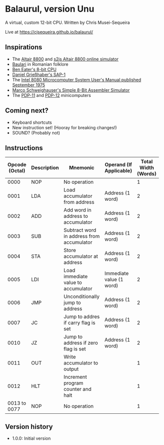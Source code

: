 # Balaurul, version Unu
A virtual, custom 12-bit CPU. Written by Chris Musei-Sequeira

Live at https://cjsequeira.github.io/balaurul/

## Inspirations
* The [Altair 8800](https://en.wikipedia.org/wiki/Altair_8800) and [s2js Altair 8800 online simulator](https://s2js.com/altair/)
* [Baulari](https://en.wikipedia.org/wiki/Balaur) in Romanian folklore
* [Ben Eater's 8-bit CPU](https://eater.net/8bit)
* [Daniel Grießhaber's SAP-1](https://dangrie158.github.io/SAP-1/)
* The [Intel 8080 Microcomputer System User's Manual published September 1975](https://archive.ph/GFz3V)
* [Marco Schweighauser's Simple 8-Bit Assembler Simulator](https://schweigi.github.io/assembler-simulator/)
* The [PDP-11](https://en.wikipedia.org/wiki/PDP-11) and [PDP-12](https://en.wikipedia.org/wiki/PDP-12) minicomputers

## Coming next?
* Keyboard shortcuts
* New instruction set! (Hooray for breaking changes!)
* SOUND? (Probably not)

## Instructions
| Opcode (Octal) | Description | Mnemonic | Operand (If Applicable) | Total Width (Words)
| --- | --- | --- | --- | --- |
| 0000 | NOP | No operation | | 1
| 0001 | LDA | Load accumulator from address | Address (1 word) | 2
| 0002 | ADD | Add word in address to accumulator | Address (1 word) | 2
| 0003 | SUB | Subtract word in address from accumulator | Address (1 word) | 2
| 0004 | STA | Store accumulator at address | Address (1 word) | 2
| 0005 | LDI | Load immediate value to accumulator | Immediate value (1 word) | 2
| 0006 | JMP | Unconditionally jump to address | Address (1 word) | 2
| 0007 | JC | Jump to addres if carry flag is set | Address (1 word) | 2
| 0010 | JZ | Jump to address if zero flag is set | Address (1 word) | 2
| 0011 | OUT | Write accumulator to output | | 1
| 0012 | HLT | Increment program counter and halt | | 1
| 0013 to 0077 | NOP | No operation | | 1

## Version history

* 1.0.0: Initial version